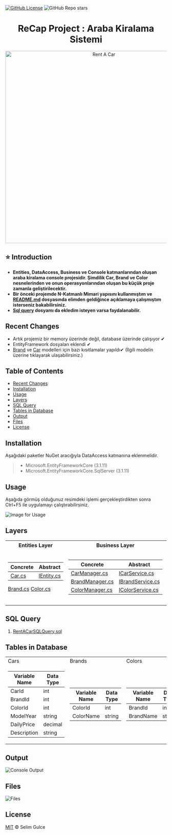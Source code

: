[![GitHub License](https://img.shields.io/github/license/gulceselim/re-cap-project-with-csharp?color=green)](https://github.com/gulceselim/re-cap-project-with-csharp/blob/main/LICENSE.txt)
![GitHub Repo stars](https://img.shields.io/github/stars/gulceselim/re-cap-project-with-csharp?color=yellow)
<!--![GitHub repo size](https://img.shields.io/github/repo-size/gulceselim/re-cap-project-with-csharp)-->

<h1 align="center">ReCap Project : Araba Kiralama Sistemi</h1> 

<p align="center">
  <img src="https://user-images.githubusercontent.com/43720773/106998466-9d31b280-6795-11eb-8e5b-16e0b78a99bc.PNG" width="600" alt="Rent A Car">
</p>

## ⭐ Introduction 
- **Entities, DataAccess, Business ve Console katmanlarından oluşan araba kiralama console projesidir. Şimdilik Car, Brand ve Color nesnelerinden ve onun operasyonlarından oluşan bu küçük proje zamanla geliştirilecektir.**
- **Bir önceki projemde N-Katmanlı Mimari yapısını kullanmıştım ve [README.md](https://github.com/gulceselim/ReCapDemo/blob/master/README.md) dosyasında elimden geldiğince açıklamaya çalışmıştım isterseniz bakabilirsiniz.**
- **[Sql query](https://github.com/gulceselim/re-cap-project-with-csharp/blob/main/RentACarSQLQuery.sql) dosyamı da ekledim isteyen varsa faydalanabilir.**


## Recent Changes
- Artık projemiz bir memory üzerinde değil, database üzerinde çalışıyor ✔
- EntityFramework dosyaları eklendi ✔
- [Brand](https://github.com/gulceselim/re-cap-project-with-csharp/blob/main/Business/Concrete/BrandManager.cs) ve [Car](https://github.com/gulceselim/re-cap-project-with-csharp/blob/main/Business/Concrete/CarManager.cs) modelleri için bazı kısıtlamalar yapıldı✔ (İlgili modelin üzerine tıklayarak ulaşabilirsiniz.)


## Table of Contents
- [Recent Changes](#recent-changes)
- [Installation](#installation)
- [Usage](#usage)
- [Layers](#layers)
- [SQL Query](#sql-query)
- [Tables in Database](#tables-in-database)
- [Output](#output)
- [Files](#files)
- [License](#license)


## Installation
Aşağıdaki paketler NuGet aracığıyla DataAccess katmanına eklenmelidir.
> - Microsoft.EntityFrameworkCore (3.1.11)
> - Microsoft.EntityFrameworkCore.SqlServer (3.1.11)


## Usage 
Aşağıda görmüş olduğunuz resimdeki işlemi gerçekleştirdikten sonra Ctrl+F5 ile uygulamayı çalıştırabilirsiniz.

![Image for Usage](https://user-images.githubusercontent.com/43720773/107143179-aa40d400-6944-11eb-9a45-e3f6dcdf6b80.jpg)


## Layers
<table>
  <tr>
    <th>Entities Layer</th>
     <th>Business Layer</th>
     <th>Data Access Layer</th>
     <th>Presentation Layer</th>
  </tr>
  <tr>
    <td>
      
Concrete | Abstract
------------ | -------------
[Car.cs](https://github.com/gulceselim/re-cap-project-with-csharp/blob/main/Entities/Concrete/Car.cs) | [IEntity.cs](https://github.com/gulceselim/re-cap-project-with-csharp/tree/main/Entities/Abstract)
[Brand.cs](https://github.com/gulceselim/re-cap-project-with-csharp/blob/main/Entities/Concrete/Brand.cs)
[Color.cs](https://github.com/gulceselim/re-cap-project-with-csharp/blob/main/Entities/Concrete/Color.cs)

   </td>
    <td>
  
Concrete | Abstract
------------ | -------------
[CarManager.cs](https://github.com/gulceselim/re-cap-project-with-csharp/blob/main/Business/Concrete/CarManager.cs) | [ICarService.cs](https://github.com/gulceselim/re-cap-project-with-csharp/blob/main/Business/Abstract/ICarService.cs)
[BrandManager.cs](https://github.com/gulceselim/re-cap-project-with-csharp/blob/main/Business/Concrete/BrandManager.cs) | [IBrandService.cs](https://github.com/gulceselim/re-cap-project-with-csharp/blob/main/Business/Abstract/IBrandService.cs)
[ColorManager.cs](https://github.com/gulceselim/re-cap-project-with-csharp/blob/main/Business/Concrete/ColorManager.cs) | [IColorService.cs](https://github.com/gulceselim/re-cap-project-with-csharp/blob/main/Business/Abstract/IColorService.cs)

   </td>
    <td>
  
Concrete | Abstract
------------ | -------------
[EfCarDal.cs](https://github.com/gulceselim/re-cap-project-with-csharp/blob/main/DataAccess/Concrete/EntityFramework/Repository/EfCarDal.cs) | [ICarDal.cs](https://github.com/gulceselim/re-cap-project-with-csharp/blob/main/DataAccess/Abstract/ICarDal.cs)
[EfBrandDal.cs](https://github.com/gulceselim/re-cap-project-with-csharp/blob/main/DataAccess/Concrete/EntityFramework/Repository/EfBrandDal.cs) | [IBrandDal.cs](https://github.com/gulceselim/re-cap-project-with-csharp/blob/main/DataAccess/Abstract/IBrandDal.cs)
[EfColorDal.cs](https://github.com/gulceselim/re-cap-project-with-csharp/blob/main/DataAccess/Concrete/EntityFramework/Repository/EfColorDal.cs) | [IColorDal.cs](https://github.com/gulceselim/re-cap-project-with-csharp/blob/main/DataAccess/Abstract/IColorDal.cs)
[RentACarContext.cs](https://github.com/gulceselim/re-cap-project-with-csharp/blob/main/DataAccess/Concrete/EntityFramework/Context/RentACarContext.cs) | [IEntityRepository.cs](https://github.com/gulceselim/re-cap-project-with-csharp/blob/main/DataAccess/Abstract/IEntityRepository.cs)

   </td>
    <td>
  
Concrete | Abstract
------------ | -------------
[Program.cs](https://github.com/gulceselim/re-cap-project-with-csharp/blob/main/ConsoleUI/Program.cs) 
 
   </td>
  </tr>
 </table>


## SQL Query
1. [RentACarSQLQuery.sql](https://github.com/gulceselim/re-cap-project-with-csharp/blob/main/RentACarSQLQuery.sql)


## Tables in Database
<table>
  <tr>
    <td>Cars</td>
     <td>Brands</td>
     <td>Colors</td>
  </tr>
  <tr>
    <td>

Variable Name | Data Type
------------ | -------------
CarId | int
BrandId | int
ColorId | int
ModelYear | string
DailyPrice | decimal
Description | string
   
   </td>
    <td>

Variable Name | Data Type
------------ | -------------
ColorId | int
ColorName | string
   
   </td>
    <td>

Variable Name | Data Type
------------ | -------------
BrandId | int
BrandName | string
   
   </td>
  </tr>
 </table>


## Output
![Console Output](https://user-images.githubusercontent.com/43720773/106929084-fca3aa00-6724-11eb-877c-8f66c0a7f6d9.jpg)


## Files
![Files](https://user-images.githubusercontent.com/43720773/106918756-8bf79000-671a-11eb-9b60-4e20d46ed1d8.jpg)


## License
[MIT](https://github.com/gulceselim/re-cap-project-with-csharp/blob/main/LICENSE.txt) © Selim Gulce
